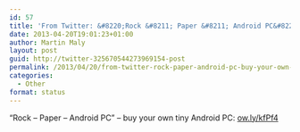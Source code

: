```yaml
---
id: 57
title: 'From Twitter: &#8220;Rock &#8211; Paper &#8211; Android PC&#8221; &#8211; buy your own tiny An&#8230;'
date: 2013-04-20T19:01:23+01:00
author: Martin Maly
layout: post
guid: http://twitter-325670544273969154-post
permalink: /2013/04/20/from-twitter-rock-paper-android-pc-buy-your-own-tiny-an/
categories:
  - Other
format: status
---
```

&#8220;Rock &#8211; Paper &#8211; Android PC&#8221; &#8211; buy your own tiny Android PC: [ow.ly/kfPf4](http://ow.ly/kfPf4)